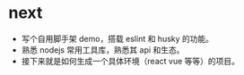# next
- 写个自用脚手架 demo，搭载 eslint 和 husky 的功能。
- 熟悉 nodejs 常用工具库，熟悉其 api 和生态。
- 接下来就是如何生成一个具体环境（react vue 等等）的项目。